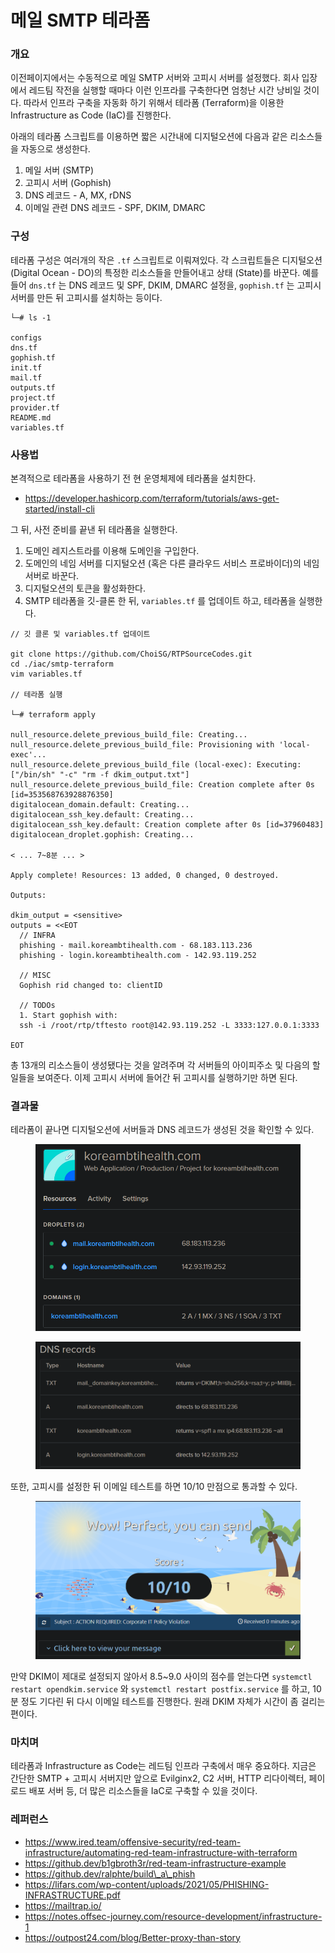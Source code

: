 # 메일 SMTP 테라폼

### 개요&#x20;

이전페이지에서는 수동적으로 메일 SMTP 서버와 고피시 서버를 설정했다. 회사 입장에서 레드팀 작전을 실행할 때마다 이런 인프라를 구축한다면 엄청난 시간 낭비일 것이다. 따라서 인프라 구축을 자동화 하기 위해서 테라폼 (Terraform)을 이용한 Infrastructure as Code (IaC)를 진행한다.

아래의 테라폼 스크립트를 이용하면 짧은 시간내에 디지털오션에 다음과 같은 리소스들을 자동으로 생성한다.

1. 메일 서버 (SMTP)
2. 고피시 서버 (Gophish)
3. DNS 레코드 - A, MX, rDNS
4. 이메일 관련 DNS 레코드 - SPF, DKIM, DMARC

### 구성

테라폼 구성은 여러개의 작은 `.tf` 스크립트로 이뤄져있다. 각 스크립트들은 디지털오션(Digital Ocean - DO)의 특정한 리소스들을 만들어내고 상태 (State)를 바꾼다. 예를 들어 `dns.tf` 는 DNS 레코드 및 SPF, DKIM, DMARC 설정을, `gophish.tf` 는 고피시 서버를 만든 뒤 고피시를 설치하는 등이다.

```
└─# ls -1  

configs
dns.tf
gophish.tf
init.tf
mail.tf
outputs.tf
project.tf
provider.tf
README.md
variables.tf
```

### 사용법

본격적으로 테라폼을 사용하기 전 현 운영체제에 테라폼을 설치한다.

* https://developer.hashicorp.com/terraform/tutorials/aws-get-started/install-cli

그 뒤, 사전 준비를 끝낸 뒤 테라폼을 실행한다.

1. 도메인 레지스트라를 이용해 도메인을 구입한다.
2. 도메인의 네임 서버를 디지털오션 (혹은 다른 클라우드 서비스 프로바이더)의 네임 서버로 바꾼다.
3. 디지털오션의 토큰을 활성화한다.
4. SMTP 테라폼을 깃-클론 한 뒤, `variables.tf` 를 업데이트 하고, 테라폼을 실행한다.

```
// 깃 클론 및 variables.tf 업데이트
 
git clone https://github.com/ChoiSG/RTPSourceCodes.git
cd ./iac/smtp-terraform 
vim variables.tf 

// 테라폼 실행 

└─# terraform apply

null_resource.delete_previous_build_file: Creating...
null_resource.delete_previous_build_file: Provisioning with 'local-exec'...
null_resource.delete_previous_build_file (local-exec): Executing: ["/bin/sh" "-c" "rm -f dkim_output.txt"]
null_resource.delete_previous_build_file: Creation complete after 0s [id=353568763928876350]
digitalocean_domain.default: Creating...
digitalocean_ssh_key.default: Creating...
digitalocean_ssh_key.default: Creation complete after 0s [id=37960483]
digitalocean_droplet.gophish: Creating...

< ... 7~8분 ... > 

Apply complete! Resources: 13 added, 0 changed, 0 destroyed.

Outputs:

dkim_output = <sensitive>
outputs = <<EOT
  // INFRA 
  phishing - mail.koreambtihealth.com - 68.183.113.236
  phishing - login.koreambtihealth.com - 142.93.119.252

  // MISC 
  Gophish rid changed to: clientID

  // TODOs 
  1. Start gophish with: 
  ssh -i /root/rtp/tftesto root@142.93.119.252 -L 3333:127.0.0.1:3333

EOT

```

총 13개의 리소스들이 생성됐다는 것을 알려주며 각 서버들의 아이피주소 및 다음의 할 일들을 보여준다. 이제 고피시 서버에 들어간 뒤 고피시를 실행하기만 하면 된다.

### 결과물

테라폼이 끝나면 디지털오션에 서버들과 DNS 레코드가 생성된 것을 확인할 수 있다.

<figure><img src="../.gitbook/assets/tf1.PNG" alt=""><figcaption></figcaption></figure>

<figure><img src="../.gitbook/assets/tf2.PNG" alt=""><figcaption></figcaption></figure>

또한, 고피시를 설정한 뒤 이메일 테스트를 하면 10/10 만점으로 통과할 수 있다.

<figure><img src="../.gitbook/assets/tf3.PNG" alt=""><figcaption></figcaption></figure>

만약 DKIM이 제대로 설정되지 않아서 8.5\~9.0 사이의 점수를 얻는다면 `systemctl restart opendkim.service` 와 `systemctl restart postfix.service` 를 하고, 10분 정도 기다린 뒤 다시 이메일 테스트를 진행한다. 원래 DKIM 자체가 시간이 좀 걸리는 편이다.

### 마치며

테라폼과 Infrastructure as Code는 레드팀 인프라 구축에서 매우 중요하다. 지금은 간단한 SMTP + 고피시 서버지만 앞으로 Evilginx2, C2 서버, HTTP 리다이렉터, 페이로드 배포 서버 등, 더 많은 리소스들을 IaC로 구축할 수 있을 것이다.

### 레퍼런스

* https://www.ired.team/offensive-security/red-team-infrastructure/automating-red-team-infrastructure-with-terraform
* https://github.dev/b1gbroth3r/red-team-infrastructure-example
* https://github.dev/ralphte/build\_a\_phish
* https://lifars.com/wp-content/uploads/2021/05/PHISHING-INFRASTRUCTURE.pdf
* https://mailtrap.io/
* https://notes.offsec-journey.com/resource-development/infrastructure-1
* https://outpost24.com/blog/Better-proxy-than-story
